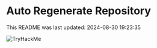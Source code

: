 # Auto Regenerate Repository

This README was last updated: 2024-08-30 19:23:35

 ![TryHackMe](https://tryhackme.com/badge/533634)